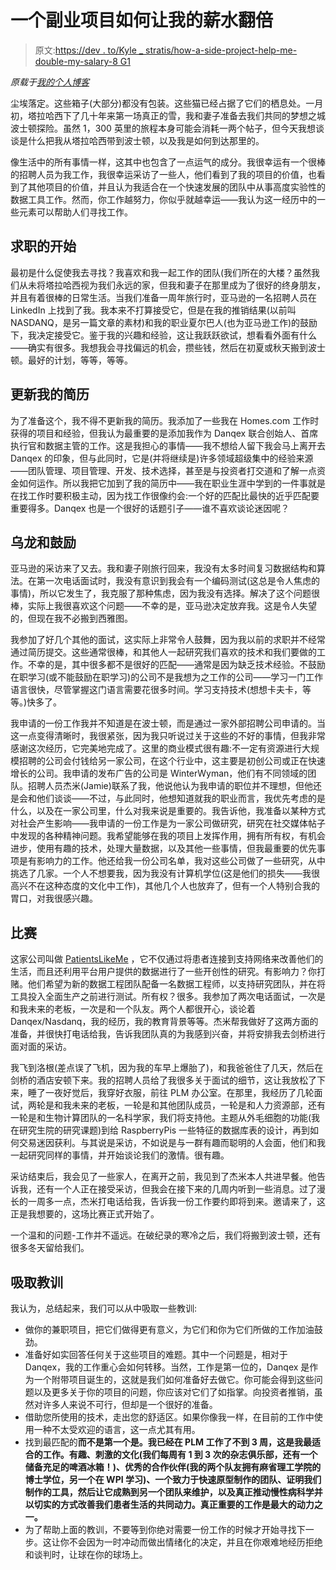 # 一个副业项目如何让我的薪水翻倍

> 原文:[https://dev . to/Kyle _ stratis/how-a-side-project-help-me-double-my-salary-8 G1](https://dev.to/kyle_stratis/how-a-side-project-helped-me-double-my-salary-8g1)

*原载于[我的个人博客](https://kylestratis.com)*

尘埃落定。这些箱子(大部分)都没有包装。这些猫已经占据了它们的栖息处。一月初，塔拉哈西下了几十年来第一场真正的雪，我和妻子准备去我们共同的梦想之城波士顿探险。虽然 1，300 英里的旅程本身可能会消耗一两个帖子，但今天我想谈谈是什么把我从塔拉哈西带到波士顿，以及我是如何到达那里的。

像生活中的所有事情一样，这其中也包含了一点运气的成分。我很幸运有一个很棒的招聘人员为我工作，我很幸运采访了一些人，他们看到了我的项目的价值，也看到了其他项目的价值，并且认为我适合在一个快速发展的团队中从事高度实验性的数据工具工作。然而，你工作越努力，你似乎就越幸运——我认为这一经历中的一些元素可以帮助人们寻找工作。

## [](#the-beginning-of-the-job-search)求职的开始

最初是什么促使我去寻找？我喜欢和我一起工作的团队(我们所在的大楼？虽然我们从未将塔拉哈西视为我们永远的家，但我和妻子在那里成为了很好的终身朋友，并且有着很棒的日常生活。当我们准备一周年旅行时，亚马逊的一名招聘人员在 LinkedIn 上找到了我。我本来不打算接受它，但是在我的推销结果(以前叫 NASDANQ，是另一篇文章的素材)和我的职业夏尔巴人(也为亚马逊工作)的鼓励下，我决定接受它。鉴于我的兴趣和经验，这让我跃跃欲试，想看看外面有什么——确实有很多。我想我会寻找偏远的机会，攒些钱，然后在初夏或秋天搬到波士顿。最好的计划，等等，等等。

## [](#updating-my-resume)更新我的简历

为了准备这个，我不得不更新我的简历。我添加了一些我在 Homes.com 工作时获得的项目和经验，但我认为最重要的是添加我作为 Danqex 联合创始人、首席执行官和数据主管的工作。这是我担心的事情——我不想给人留下我会马上离开去 Danqex 的印象，但与此同时，它是(并将继续是)许多领域超级集中的经验来源——团队管理、项目管理、开发、技术选择，甚至是与投资者打交道和了解一点资金如何运作。所以我把它加到了我的简历中——我在职业生涯中学到的一件事就是在找工作时要积极主动，因为找工作很像约会:一个好的匹配比最快的近乎匹配要重要得多。Danqex 也是一个很好的话题引子——谁不喜欢谈论迷因呢？

## [](#mismatches-and-encouragement)乌龙和鼓励

亚马逊的采访来了又去。我和妻子刚旅行回来，我没有太多时间复习数据结构和算法。在第一次电话面试时，我没有意识到我会有一个编码测试(这总是令人焦虑的事情)，所以它发生了，我克服了那种焦虑，因为我没有选择。解决了这个问题很棒，实际上我很喜欢这个问题——不幸的是，亚马逊决定放弃我。这是令人失望的，但现在我不必搬到西雅图。

我参加了好几个其他的面试，这实际上非常令人鼓舞，因为我以前的求职并不经常通过简历提交。这些通常很棒，和其他人一起研究我们喜欢的技术和我们要做的工作。不幸的是，其中很多都不是很好的匹配——通常是因为缺乏技术经验。不鼓励在职学习(或不能鼓励在职学习)的公司不是我想为之工作的公司——学习一门工作语言很快，尽管掌握这门语言需要花很多时间。学习支持技术(想想卡夫卡，等等。)快多了。

我申请的一份工作我并不知道是在波士顿，而是通过一家外部招聘公司申请的。当这一点变得清晰时，我很紧张，因为我只听说过关于这些的不好的事情，但我非常感谢这次经历，它完美地完成了。这里的商业模式很有趣:不一定有资源进行大规模招聘的公司会付钱给另一家公司，在这个行业中，这主要是初创公司或正在快速增长的公司。我申请的发布广告的公司是 WinterWyman，他们有不同领域的团队。招聘人员杰米(Jamie)联系了我，他说他认为我申请的职位并不理想，但他还是会和他们谈谈——不过，与此同时，他想知道就我的职业而言，我优先考虑的是什么，以及在一家公司里，什么对我来说是重要的。我告诉他，我准备以某种方式对社会产生影响——我申请的一份工作是为一家公司做研究，研究在社交媒体帖子中发现的各种精神问题。我希望能够在我的项目上发挥作用，拥有所有权，有机会进步，使用有趣的技术，处理大量数据，以及其他一些事情，但我最重要的优先事项是有影响力的工作。他还给我一份公司名单，我对这些公司做了一些研究，从中挑选了几家。一个人不想要我，因为我没有计算机学位(这是他们的损失——我很高兴不在这种态度的文化中工作)，其他几个人也放弃了，但有一个人特别合我的胃口，对我很感兴趣。

## [](#the-match)比赛

这家公司叫做 [PatientsLikeMe](https://patientslikeme.com) ，它不仅通过将患者连接到支持网络来改善他们的生活，而且还利用平台用户提供的数据进行了一些开创性的研究。有影响力？你打赌。他们希望为新的数据工程团队配备一名数据工程师，以支持研究团队，并在将工具投入全面生产之前进行测试。所有权？很多。我参加了两次电话面试，一次是和我未来的老板，一次是和一个队友。两个人都很开心，谈论着 Danqex/Nasdanq，我的经历，我的教育背景等等。杰米帮我做好了这两方面的准备，并很快打电话给我，告诉我团队真的为我感到兴奋，并将安排我去剑桥进行面对面的采访。

我飞到洛根(差点误了飞机，因为我的车早上爆胎了)，和我爸爸住了几天，然后在剑桥的酒店安顿下来。我的招聘人员给了我很多关于面试的细节，这让我放松了下来，睡了一夜好觉后，我穿好衣服，前往 PLM 办公室。在那里，我经历了几轮面试，两轮是和我未来的老板，一轮是和其他团队成员，一轮是和人力资源部，还有一轮是和生物计算团队的一名科学家，我们将支持他。主题从外毛细胞的功能(我在研究生院的研究课题)到给 RaspberryPis 一些特征的数据库表的设计，再到如何交易迷因获利。与其说是采访，不如说是与一群有趣而聪明的人会面，他们和我一起研究同样的事情，并开始谈论我们的激情。很有趣。

采访结束后，我会见了一些家人，在离开之前，我见到了杰米本人共进早餐。他告诉我，还有一个人正在接受采访，但我会在接下来的几周内听到一些消息。过了漫长的一周多一点，杰米打电话给我，告诉我一份工作要约即将到来。邀请来了，这正是我想要的，这场比赛正式开始了。

一个温和的问题-工作并不遥远。在破纪录的寒冷之后，我们将搬到波士顿，还有很多冬天留给我们。

## [](#lessons-learned)吸取教训

我认为，总结起来，我们可以从中吸取一些教训:

*   做你的兼职项目，把它们做得更有意义，为它们和你为它们所做的工作加油鼓劲。
*   准备好如实回答任何关于这些项目的难题。其中一个问题是，相对于 Danqex，我的工作重心会如何转移。当然，工作是第一位的，Danqex 是作为一个附带项目诞生的，这就是我们如何准备好去做它。你可能会得到这些问题以及更多关于你的项目的问题，你应该对它们了如指掌。向投资者推销，虽然对许多人来说不可行，但却是一个很好的准备。
*   借助您所使用的技术，走出您的舒适区。如果你像我一样，在目前的工作中使用一种不太受欢迎的语言，这一点尤其有用。
*   找到最匹配的**而不是第一个是。我已经在 PLM 工作了不到 3 周，这是我最适合的工作。有趣、刺激的文化(我们每周有 1 到 3 次的杂志俱乐部，还有一个储备充足的啤酒冰箱！)、优秀的合作伙伴(我的两个队友拥有麻省理工学院的博士学位，另一个在 WPI 学习)、一个致力于快速原型制作的团队、证明我们制作的工具，然后让它成熟到另一个团队来维护，以及真正推动慢性病科学并以切实的方式改善我们患者生活的共同动力。真正重要的工作是最大的动力之一。**
*   为了帮助上面的教训，不要等到你绝对需要一份工作的时候才开始寻找下一步。这让你不会因为一时冲动而做出情绪化的决定，并且在你艰难地经历拒绝和谈判时，让球在你的球场上。